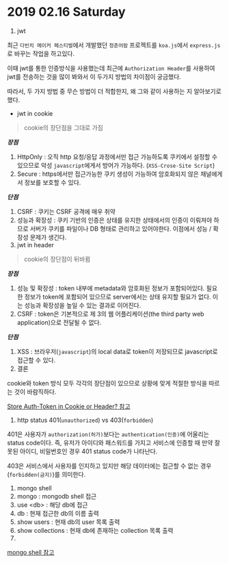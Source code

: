 # 2019 02.16 Saturday

1. jwt

최근 `다빈치 메이커 페스티벌`에서 개발했던 `청춘어람` 프로젝트를 `koa.js`에서 `express.js`로 바꾸는 작업을 하고있다.

이때 jwt를 통한 인증방식을 사용했는데 최근에 `Authorization Header`를 사용하여 jwt를 전송하는 것을 많이 봐와서 이 두가지 방법의 차이점이 궁금했다.

따라서, 두 가지 방법 중 무슨 방법이 더 적합한지, 왜 그와 같이 사용하는 지 알아보기로 했다.

* jwt in cookie

> cookie의 장단점을 그대로 가짐

_**장점**_

1. HttpOnly : 오직 http 요청/응답 과정에서만 접근 가능하도록 쿠키에서 설정할 수 있으므로 악성 `javascript`에게서 방어가 가능하다. \(`XSS-Crose-Site Script`\)
2. Secure : https에서만 접근가능한 쿠키 생성이 가능하여 암호화되지 않은 채널에게서 정보를 보호할 수 있다.

_**단점**_

1. CSRF : 쿠키는 CSRF 공격에 매우 취약
2. 성능과 확장성 : 쿠키 기반의 인증은 상태를 유지한 상태에서의 인증이 이뤄져야 하므로 서버가 쿠키를 파일이나 DB 형태로 관리하고 있어야한다. 이점에서 성능 / 확장성 문제가 생긴다.
3. jwt in header

> cookie의 장단점이 뒤바뀜

_**장점**_

1. 성능 및 확장성 : token 내부에 metadata와 암호화된 정보가 포함되어있다. 필요한 정보가 token에 포함되어 있으므로 server에서는 상태 유지할 필요가 없다. 이는 성능과 확장성을 높일 수 있는 결과로 이어진다.
2. CSRF : token은 기본적으로 제 3의 웹 어플리케이션\(the third party web application\)으로 전달될 수 없다.

_**단점**_

1. XSS : 브라우저\(`javascript`\)의 local data로 token이 저장되므로 javascript로 접근할 수 있다.
2. 결론

cookie와 token 방식 모두 각각의 장단점이 있으므로 상황에 맞게 적절한 방식을 따르는 것이 바람직하다.

[Store Auth-Token in Cookie or Header? 참고](https://security.stackexchange.com/questions/180357/store-auth-token-in-cookie-or-header)

1. http status 401\(`unauthorized`\) vs 403\(`forbidden`\)

401은 사용자가 `authorization(허가)`보다는 `authentication(인증)`에 어울리는 status code이다. 즉, 유저가 아이디와 패스워드를 가지고 서비스에 인증할 때 만약 잘못된 아이디, 비밀번호인 경우 401 status code가 나타난다.

403은 서비스에서 사용자를 인지하고 있지만 해당 데이터에는 접근할 수 없는 경우\(`forbidden(금지)`\)를 의미한다.

1. mongo shell
2. mongo : mongodb shell 접근
3. use &lt;db&gt; : 해당 db에 접근
4. db : 현재 접근한 db의 이름 출력
5. show users : 현재 db의 user 목록 출력
6. show collections : 현재 db에 존재하는 collection 목록 출력
7. 
[mongo shell 참고](https://docs.mongodb.com/manual/reference/mongo-shell/)

